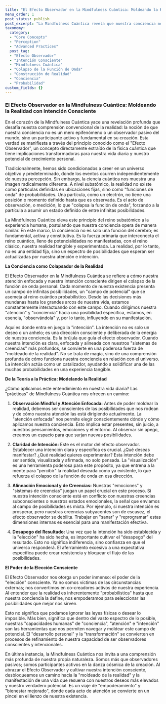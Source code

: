 ```yaml
---
title: "El Efecto Observador en la Mindfulness Cuántica: Moldeando la Realidad con Intención Consciente"
menu_order: 1
post_status: publish
post_excerpt: "La Mindfulness Cuántica revela que nuestra conciencia no es un mero espectador, sino un participante activo en la construcción de la realidad. A través del efecto observador, nuestra intención consciente puede influir en las posibilidades cuánticas, manifestando outcomes específicos en nuestra experiencia. Este artículo explora cómo podemos aprovechar este principio fundamental para una transformación profunda."
taxonomy:
  category:
  - "Core Concepts"
  - "Perception"
  - "Advanced Practices"
  post_tag:
  - "Efecto Observador"
  - "Intención Consciente"
  - "Mindfulness Cuántica"
  - "Colapso de la Función de Onda"
  - "Construcción de Realidad"
  - "Conciencia"
  - "Probabilidad"
custom_fields: {}
---
```


### El Efecto Observador en la Mindfulness Cuántica: Moldeando la Realidad con Intención Consciente

En el corazón de la Mindfulness Cuántica yace una revelación profunda que desafía nuestra comprensión convencional de la realidad: la noción de que nuestra conciencia no es un mero epifenómeno o un observador pasivo del mundo, sino un participante activo y fundamental en su creación. Esta verdad se manifiesta a través del principio conocido como el "Efecto Observador", un concepto directamente extraído de la física cuántica que tiene implicaciones transformadoras para nuestra vida diaria y nuestro potencial de crecimiento personal.

Tradicionalmente, hemos sido condicionados a creer en un universo objetivo y predeterminado, donde los eventos ocurren independientemente de nuestra percepción. Sin embargo, la ciencia cuántica nos muestra una imagen radicalmente diferente. A nivel subatómico, la realidad no existe como partículas definidas en ubicaciones fijas, sino como "funciones de onda" de probabilidades. Una partícula, como un electrón, no tiene una posición o momento definido hasta que es observada. Es el acto de observación, o medición, lo que "colapsa la función de onda", forzando a la partícula a asumir un estado definido de entre infinitas posibilidades.

La Mindfulness Cuántica eleva este principio del reino subatómico a la experiencia humana, postulando que nuestra conciencia opera de manera similar. En este marco, la conciencia no es solo una función del cerebro; es fundamental, activa y constitutiva. Es la fuerza primaria que interconecta el reino cuántico, lleno de potencialidades no manifestadas, con el reino clásico, nuestra realidad tangible y experimentada. La realidad, por lo tanto, no es una entidad fija, sino un espectro de posibilidades que esperan ser actualizadas por nuestra atención e intención.

**La Conciencia como Colapsador de la Realidad**

El Efecto Observador en la Mindfulness Cuántica se refiere a cómo nuestra atención enfocada y nuestra intención consciente dirigen el colapso de la función de onda personal. Cada momento de nuestra existencia presenta un campo de infinitas posibilidades, un "campo de potencial" que se asemeja al reino cuántico probabilístico. Desde las decisiones más mundanas hasta los grandes arcos de nuestra vida, estamos constantemente interactuando con este campo. Cuando dirigimos nuestra "atención" y "conciencia" hacia una posibilidad específica, estamos, en esencia, "observándola" y, por lo tanto, influyendo en su manifestación.

Aquí es donde entra en juego la "intención". La intención no es solo un deseo o un anhelo; es una dirección consciente y deliberada de la energía de nuestra conciencia. Es la brújula que guía el efecto observador. Cuando nuestra intención es clara, enfocada y alineada con nuestros "sistemas de creencias" más profundos, se convierte en una poderosa fuerza de "moldeado de la realidad". No se trata de magia, sino de una comprensión profunda de cómo funciona nuestra conciencia en relación con el universo. La intención actúa como un catalizador, ayudando a solidificar una de las muchas probabilidades en una experiencia tangible.

**De la Teoría a la Práctica: Modelando la Realidad**

¿Cómo aplicamos este entendimiento en nuestra vida diaria? Las "prácticas" de Mindfulness Cuántica nos ofrecen un camino:

1.  **Observación Mindful y Atención Enfocada:** Antes de poder moldear la realidad, debemos ser conscientes de las posibilidades que nos rodean y de cómo nuestra atención las está dirigiendo actualmente. La "atención enfocada" nos permite elegir conscientemente dónde y cómo aplicamos nuestra conciencia. Esto implica estar presentes, sin juicio, a nuestros pensamientos, emociones y el entorno. Al observar sin apego, creamos un espacio para que surjan nuevas posibilidades.

2.  **Claridad de Intención:** Este es el motor del efecto observador. Establecer una intención clara y específica es crucial. ¿Qué deseas manifestar? ¿Qué realidad quieres experimentar? Esta intención debe ser sentida, visualizada y afirmada, no solo pensada. La "visualización" es una herramienta poderosa para este propósito, ya que entrena a la mente para "percibir" la realidad deseada como ya existente, lo que refuerza el colapso de la función de onda en esa dirección.

3.  **Alineación Emocional y de Creencias:** Nuestras "emociones" y "sistemas de creencias" juegan un papel crucial en este proceso. Si nuestra intención consciente está en conflicto con nuestras creencias subconscientes o nuestros estados emocionales, la señal que enviamos al campo de posibilidades es mixta. Por ejemplo, si nuestra intención es prosperar, pero nuestras creencias subyacentes son de escasez, el efecto observador se debilita. Trabajar en "sanar" y "reprogramar" estas dimensiones internas es esencial para una manifestación efectiva.

4.  **Desapego del Resultado:** Una vez que la intención ha sido establecida y la "elección" ha sido hecha, es importante cultivar el "desapego" del resultado. Esto no significa indiferencia, sino confianza en que el universo responderá. El aferramiento excesivo a una expectativa específica puede crear resistencia y bloquear el flujo de las posibilidades.

**El Poder de la Elección Consciente**

El Efecto Observador nos otorga un poder inmenso: el poder de la "elección" consciente. Ya no somos víctimas de las circunstancias externas; nos convertimos en co-creadores activos de nuestra experiencia. Al entender que la realidad es inherentemente "probabilística" hasta que nuestra conciencia la define, nos empoderamos para seleccionar las posibilidades que mejor nos sirven.

Esto no significa que podamos ignorar las leyes físicas o desear lo imposible. Más bien, significa que dentro del vasto espectro de lo posible, nuestras "capacidades humanas" de "conciencia", "atención" e "intención" son las herramientas que nos permiten navegar y moldear este campo de potencial. El "desarrollo personal" y la "transformación" se convierten en procesos de refinamiento de nuestra capacidad de ser observadores conscientes y intencionales.

En última instancia, la Mindfulness Cuántica nos invita a una comprensión más profunda de nuestra propia naturaleza. Somos más que observadores pasivos; somos participantes activos en la danza cósmica de la creación. Al abrazar el Efecto Observador y cultivar nuestra intención consciente, desbloqueamos un camino hacia la "moldeado de la realidad" y la manifestación de una vida que resuena con nuestros deseos más elevados y nuestro verdadero potencial. Es un viaje de "empoderamiento" y "bienestar mejorado", donde cada acto de atención se convierte en un pincel en el lienzo de nuestra existencia.